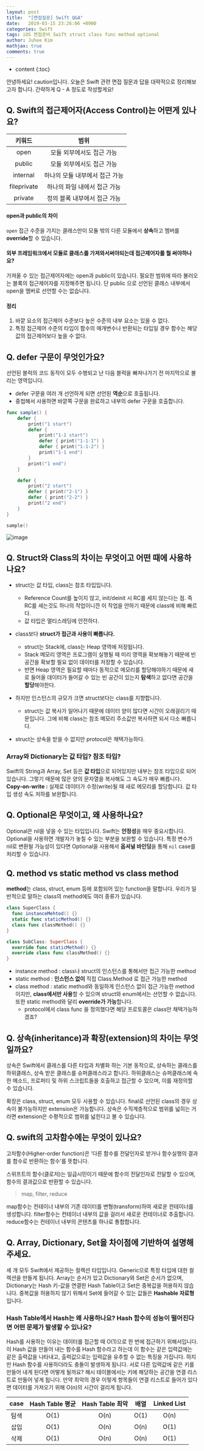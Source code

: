 ```yaml
---
layout: post
title:  "[면접질문] Swift Q&A"
date:   2019-03-15 23:26:06 +0900
categories: Swift
tags: iOS 면접준비 Swift struct class func method optional
author: Juhee Kim
mathjax: true
comments: true
---
```


* content
{:toc}

안녕하세요! caution입니다.
오늘은 Swift 관련 면접 질문과 답을 대략적으로 정리해보고자 합니다.
간략하게 Q - A 정도로 작성할게요!

## Q. Swift의 접근제어자(Access Control)는 어떤게 있나요?
|키워드|범위|
|:----:|:---:|
|open|모듈 외부에서도 접근 가능|
|public|모듈 외부에서도 접근 가능|
|internal|하나의 모듈 내부에서 접근 가능|
|fileprivate|하나의 파일 내에서 접근 가능|
|private|정의 블록 내부에서 접근 가능|
#### open과 public의 차이
```open``` 접근 수준을 가지는 클래스만이 모듈 밖의 다른 모듈에서 **상속**하고 멤버를 **override**할 수 있습니다.
#### 외부 프레임워크에서 모듈로 클래스를 가져와서써야되는데 접근제어자를 뭘 써야하나요?
가져올 수 있는 접근제어자에는 open과 public이 있습니다. 필요한 범위에 따라 불러오는 블록의 접근제어자를 지정해주면 됩니다.
단 public 으로 선언된 클래스 내부에서 open을 멤버로 선언할 수는 없습니다.
#### 정리
1. 바깥 요소의 접근제어 수준보다 높은 수준의 내부 요소는 있을 수 없다.
2. 특정 접근제어 수준의 타입이 함수의 매개변수나 반환되는 타입일 경우 함수는 해당 값의 접근제어보다 높을 수 없다.

## Q. defer 구문이 무엇인가요?
선언된 블럭의 코드 동작이 모두 수행되고 난 다음 블럭을 빠져나가기 전 마지막으로 불리는 영역입니다.
* defer 구문을 여러 개 선언하게 되면 선언된 **역순**으로 호출됩니다.
* 중첩해서 사용하면 바깥쪽 구문을 완료하고 내부의 defer 구문을 호출합니다.

```swift
func sample() {
    defer {
        print("1 start")
        defer {
            print("1-1 start")
            defer { print("1-1-1") }
            defer { print("1-1-2") }
            print("1-1 end")
        }
        print("1 end")
    }

    defer {
        print("2 start")
        defer { print("2-1") }
        defer { print("2-2") }
        print("2 end")
    }
}

sample()
```
![image](../images/defer.png)

## Q. Struct와 Class의 차이는 무엇이고 어떤 때에 사용하나요?
* struct는 값 타입, class는 참조 타입입니다.
  * Reference Count를 높이지 않고, init/deinit 시 RC를 세지 않는다는 점. 즉 RC를 세는것도 하나의 작업이니깐 이 작업을 안하기 때문에 class에 비해 빠르다.
  * 값 타입은 멀티스레딩에 안전하다.
* class보다 **struct가 접근과 사용이 빠릅니다.**
  * struct는 Stack에, class는 Heap 영역에 저장됩니다.
  * Stack 메모리 영역은 프로그램이 실행될 때 미리 영역을 확보해놓기 때문에 빈 공간을 확보할 필요 없이 데이터를 저장할 수 있습니다.
  * 반면 Heap 영역은 필요할 때마다 동적으로 메모리를 할당해야하기 때문에 새로 들어올 데이터가 들어갈 수 있는 빈 공간이 있는지 **탐색**하고 없다면 공간을 **할당**해야한다.

* 하지만 인스턴스의 규모가 크면 struct보다는 class를 지향합니다.
  * struct는 값 복사가 일어나기 때문에 데이터 양이 많다면 시간이 오래걸리기 때문입니다. 그에 비해 class는 참조 메모리 주소값만 복사하면 되서 다소 빠릅니다.
* struct는 상속을 받을 수 없지만 protocol은 채택가능하다.

### Array와 Dictionary는 값 타입? 참조 타입?
Swift의 String과 Array, Set 등은 **값 타입**으로 되어있지만 내부는 참조 타입으로 되어있습니다. 그렇기 때문에 많은 양의 문자열을 복사해도 그 속도가 매우 빠릅니다.
**Copy-on-write :** 실제로 데이터가 수정(write)될 때 새로 메모리를 할당합니다. 값 타입 생성 속도 저하를 보완합니다.

## Q. Optional은 무엇이고, 왜 사용하나요?
Optional은 nil을 넣을 수 있는 타입입니다.
Swift는 **안정성**을 매우 중요시합니다. Optional을 사용하면 개발자가 놓칠 수 있는 부분을 보완할 수 있습니다. 특정 변수가 nil로 변환될 가능성이 있다면 Optional을 사용해서 **옵셔널 바인딩**을 통해 ```nil``` case를 처리할 수 있습니다.

## Q. method vs static method vs class method
**method**는 class, struct, enum 등에 포함되어 있는 function을 말합니다.
우리가 일반적으로 말하는 class의 method에도 여러 종류가 있습니다.
```swift
class SuperClass {
  func instanceMehtod() {}
  static func staticMethod() {}
  class func classMethod() {}
}

class SubClass: SuperClass {
  override func staticMethod() {}
  override class func classMethod() {}
}
```
* instance method : class나 struct의 인스턴스를 통해서만 접근 가능한 method
* static method : **인스턴스 없이** 직접 Class.Method 로 접근 가능한 method
* class method : static method와 동일하게 인스턴스 없이 접근 가능한 method이지만, **class에서만 사용**할 수 있으며 struct와 enum에서는 선언할 수 없습니다. 또한 static method와 달리 **override가 가능**합니다.
  * protocol에서 class func 을 정의했다면 해당 프로토콜은 class만 채택가능하겠죠?

## Q. 상속(inheritance)과 확장(extension)의 차이는 무엇일까요?
상속은 Swift에서 클래스를 다른 타입과 차별화 하는 기본 동작으로, 상속하는 클래스를 하위클래스, 상속 받은 클래스를 슈퍼클래스라고 합니다. 하위클래스는 슈퍼클래스에 속한 메소드, 프로퍼티 및 하위 스크립트들을 호출하고 접근할 수 있으며, 이를 재정의할 수 있습니다.

확장은 class, struct, enum 모두 사용할 수 있습니다. final로 선언된 class의 경우 상속이 불가능하지만 extension은 가능합니다. 상속은 수직계층적으로 범위를 넓히는 거라면 extension은 수평적으로 범위를 넓힌다고 볼 수 있습니다.

## Q. swift의 고차함수에는 무엇이 있나요?
고차함수(Higher-order function)은 ‘다른 함수를 전달인자로 받거나 함수실행의 결과를 함수로 반환하는 함수’를 뜻합니다.

스위프트의 함수(클로저)는 일급시민이기 때문에 함수의 전달인자로 전달할 수 있으며, 함수의 결과값으로 반환할 수 있습니다.
> map, filter, reduce

map함수는 컨테이너 내부의 기존 데이터를 변형(transform)하여 새로운 컨테이너를 생성합니다.
filter함수는 컨테이너 내부의 값을 걸러서 새로운 컨테이너로 추출합니다.
reduce함수는 컨테이너 내부의 콘텐츠를 하나로 통합합니다.

## Q. Array, Dictionary, Set을 차이점에 기반하여 설명해 주세요.
세 개 모두 Swift에서 제공하는 컬렉션 타입입니다. Generic으로 특정 타입에 대한 컬렉션을 만들게 됩니다. Array는 순서가 있고 Dictionary와 Set은 순서가 없으며, Dictionary는 Hash 키-값을 연결한 Hash Table이고 Set은 중복값을 허용하지 않습니다. 중복값을 허용하지 않기 위해서 Set에 들어갈 수 있는 값들은 **Hashable 자료형**입니다.

### Hash Table에서 Hash는 왜 사용하나요? Hash 함수의 성능이 떨어진다면 어떤 문제가 발생할 수 있나요?
 Hash를 사용하는 이유는 데이터를 접근할 때 O(1)으로 한 번에 접근하기 위해서입니다. 이 Hash 값을 만들어 내는 함수를 Hash 함수라고 하는데 이 함수는 같은 입력값에는 같은 출력값을 나타내고, 출력값으로는 입력값을 유추할 수 없는 특징을 가집니다.
  하지만 Hash 함수를 사용하더라도 충돌이 발생하게 됩니다. 서로 다른 입력값에 같은 키를 만들어 내게 된다면 어떻게 될까요? 해시 테이블에서는 키에 해당하는 공간을 연결 리스트로 만들어 넣게 됩니다. 만약 최악의 경우 이렇게 항목들이 연결 리스트로 들어가 있다면 데이터를 가져오기 위해 O(n)의 시간이 걸리게 됩니다.

 |case|Hash Table 평균|Hash Table 최악|배열|Linked List|
 |:---:|:---:|:---:|:---:|:---:|
 |탐색|O(1)|O(n)|O(1)|O(n)|
 |삽입|O(1)|O(n)|O(n)|O(1)|
 |삭제|O(1)|O(n)|O(n)|O(1)|
